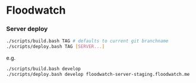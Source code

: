 # Floodwatch

### Server deploy

```bash
./scripts/build.bash TAG # defaults to current git branchname
./scripts/deploy.bash TAG [SERVER...]
```

e.g.

```bash
./scripts/build.bash develop
./scripts/deploy.bash develop floodwatch-server-staging.floodwatch.me
```
